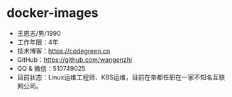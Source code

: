 # docker-images

* 王恩志/男/1990
* 工作年限：4年
* 技术博客：https://codegreen.cn
* GitHub：https://github.com/wangenzhi
* QQ & 微信：510749025
* 目前状态：Linux运维工程师、K8S运维，目前在帝都任职在一家不知名互联网公司。